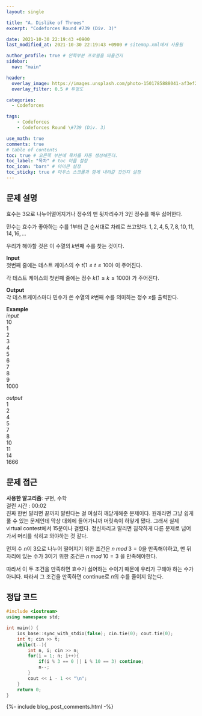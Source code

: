 ```yaml
---
layout: single

title: "A. Dislike of Threes"
excerpt: "Codeforces Round #739 (Div. 3)"

date: 2021-10-30 22:19:43 +0900
last_modified_at: 2021-10-30 22:19:43 +0900 # sitemap.xml에서 사용됨

author_profile: true # 왼쪽부분 프로필을 띄울건지
sidebar:
  nav: "main"

header:
  overlay_image: https://images.unsplash.com/photo-1501785888041-af3ef285b470?ixlib=rb-1.2.1&ixid=eyJhcHBfaWQiOjEyMDd9&auto=format&fit=crop&w=1350&q=80
  overlay_filter: 0.5 # 투명도

categories: 
  - Codeforces

tags: 
    - Codeforces
    - Codeforces Round \#739 (Div. 3)

use_math: true
comments: true
# table of contents
toc: true # 오른쪽 부분에 목차를 자동 생성해준다.
toc_label: "목차" # toc 이름 설정
toc_icon: "bars" # 아이콘 설정
toc_sticky: true # 마우스 스크롤과 함께 내려갈 것인지 설정
---  
```



## 문제 설명  
효수는 3으로 나누어떨어지거나 정수의 맨 뒷자리수가 3인 정수를 매우 싫어한다.  

민수는 효수가 좋아하는 수를 1부터 큰 순서대로 차례로 쓰고있다. $1, 2, 4, 5, 7, 8, 10, 11, 14, 16, ...$  

우리가 해야할 것은 이 수열의 $k$번째 수를 찾는 것이다.  

__Input__  
첫번째 줄에는 테스트 케이스의 수 $t (1 \le t \le 100)$ 이 주어진다.  

각 테스트 케이스의 첫번째 줄에는 정수 $k (1 \le k \le 1000)$ 가 주어진다.

__Output__  
각 테스트케이스마다 민수가 쓴 수열의 $k$번째 수를 의미하는 정수 $x$를 출력한다.  

__Example__  
_input_  
10  
1  
2  
3  
4  
5  
6  
7  
8  
9  
1000  
 
 
_output_  
1  
2  
4  
5  
7  
8  
10  
11  
14  
1666  
  
  
## 문제 접근
__사용한 알고리즘__: 구현, 수학   
걸린 시간 : 00:02  
진짜 한번 말리면 끝까지 말린다는 걸 여실히 깨닫게해준 문제이다. 원래라면 그냥 쉽게 풀 수 있는 문제인데 막상 대회에 들어가니까 머릿속이 하얗게 됐다. 그래서 실제 virtual contest에서 15분이나 걸렸다. 정신차리고 말리면 침착하게 다른 문제로 넘어가서 머리를 식히고 와야하는 것 같다.  

먼저 수 $n$이 3으로 나누어 떨어지기 위한 조건은 $n \; mod \; 3 = 0$을 만족해야하고, 맨 뒤자리에 있는 수가 3이기 위한 조건은 $n \; mod \; 10 = 3$ 을 만족해야한다.  

따라서 이 두 조건을 만족하면 효수가 싫어하는 수이기 때문에 우리가 구해야 하는 수가 아니다. 따라서 그 조건을 만족하면 continue로 $n$의 수를 줄이지 않는다.


## 정답 코드  
```cpp
#include <iostream>
using namespace std;

int main() {
	ios_base::sync_with_stdio(false); cin.tie(0); cout.tie(0);
	int t; cin >> t;
	while(t--){
	    int n, i; cin >> n;
	    for(i = 1; n; i++){
	        if(i % 3 == 0 || i % 10 == 3) continue;
	        n--;
	    }
	    cout << i - 1 << "\n";
	}
	return 0;
}

```  
{%- include blog_post_comments.html -%}
